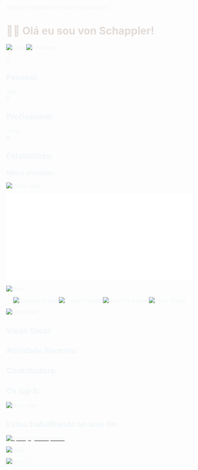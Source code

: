 <link href="https://cdn.jsdelivr.net/npm/bootstrap@5.3.0/dist/css/bootstrap.min.css" rel="stylesheet" integrity="sha384-9ndCyUaIbzAi2FUVXJi0CjmCapSmO7SnpJef0486qhLnuZ2cdeRhO02iuK6FUUVM" crossorigin="anonymous">

<style>
  * {
    color: #f1f6f9;
  }
  h1 {
    color: #e2dbd7;
}
  
</style>

<div class="toast" role="alert" aria-live="assertive" aria-atomic="true">
  <div class="toast-body">
    Apenas contados os repositórios publicos    
  </div>
</div>

<div class='container-fluid'>
  
# 🙋‍♂️ Olá eu sou von Schappler!

![visits](https://badges.pufler.dev/visits/code-with-von/code-with-von?style=for-the-badge&color=f1f6f9&labelColor=212a3e&label=Visitantes)
![publicrepo](https://badges.pufler.dev/repos/code-with-von?style=for-the-badge&color=f1f6f9&labelColor=212a3e&label=Repositósios)


<details open>
<summary>

## Pessoal:
</summary>
Test
</details>

<details open>
<summary>

## Profissional:
</summary>
Teste

</details>

<details open>
<summary>

## Estatísticas:
</summary>

### Minha atividade:

<div class='container'>
<div class='col'>
  
![streak-stats](https://streak-stats.demolab.com?user=code-with-von&theme=ambient-gradient&hide_border=true&locale=pt_BR&mode=weekly&background=90%2C9ba4b5%2Cf1f6f9&stroke=212a3e&ring=212a3e&fire=212a3e&currStreakNum=212a3e&sideNums=3d7cb6&currStreakLabel=212a3e&sideLabels=3d7cb6&dates=212a3e&excludeDaysLabel=212a3e)
</div>
  
<div class='col'>

![isocalendar](/metrics/isocalendar.svg)
</div>

</div>




![stats](https://github-readme-stats.vercel.app/api?username=code-with-von&show_icons=true&bg_color=90,9ba4b5,f1f6f9&icon_color=212a3e&text_color=3d7cb6&locale=pt-BR&hide_title=true&hide_border=true&theme=ambient-gradient&ring_color=212a3e)



<div align=center>


![Updated Badge](https://badges.pufler.dev/updated/code-with-von/code-with-von?style=for-the-badge&color=f1f6f9&labelColor=212a3e)
![Created Badge](https://badges.pufler.dev/created/pujux/badge-it?style=for-the-badge&color=f1f6f9&labelColor=212a3e)
![Commits Badge](https://badges.pufler.dev/commits/monthly/code-with-von?style=for-the-badge&color=f1f6f9&labelColor=212a3e)
![Years Badge](https://badges.pufler.dev/years/code-with-von?style=for-the-badge&color=f1f6f9&labelColor=212a3e)

</div>

</details>


![stars-repo](https://badges.pufler.dev/last-stars/code-with-von?count=5&padding=15&perRow=5)

<div class="card bg-dark w-20">
  <div class="card-body ">


  </div>
</div>
</div>

## Visão Geral:

<!-- ![GitHub metrics](https://metrics.lecoq.io/code-with-von) -->

## Atividade Recente:

<div align=center>

</div>



## Contributors:

## Os top 5:

![stars-repo](https://badges.pufler.dev/last-stars/code-with-von?count=5&padding=15&perRow=5?style=dark)

## Estou trabalhando ao som de:

[![spotify-github-profile](https://spotify-github-profile.vercel.app/api/view?uid=12150179423&cover_image=true&theme=natemoo-re&show_offline=false&background_color=212a3e&interchange=true&bar_color_cover=false&bar_color=f1f6f9)](https://spotify-github-profile.vercel.app/api/view?uid=12150179423&redirect=true)



![langs](https://github-readme-stats.vercel.app/api/top-langs/?username=code-with-von&size_weight=0.5&count_weight=0.5&bg_color=212a3e&icon_color=e2dbd7&title_color=3d7cb6&theme=transparent&text_color=f1f6f8&locale=pt-BR)

![repo-1](https://github-readme-stats.vercel.app/api/pin/?username=code-with-von&repo=code-with-von&bg_color=212a3e&icon_color=e2dbd7&title_color=3d7cb6&theme=transparent&text_color=f1f6f8&locale=pt-BR)

<script src="https://cdn.jsdelivr.net/npm/bootstrap@5.3.0/dist/js/bootstrap.bundle.min.js" integrity="sha384-geWF76RCwLtnZ8qwWowPQNguL3RmwHVBC9FhGdlKrxdiJJigb/j/68SIy3Te4Bkz" crossorigin="anonymous"></script>
